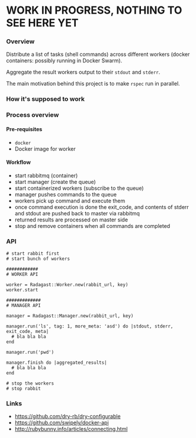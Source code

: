 # WORK IN PROGRESS, NOTHING TO SEE HERE YET #

### Overview ###

Distribute a list of tasks (shell commands) across different workers (docker containers: possibly running in Docker Swarm).

Aggregate the result workers output to their `stdout` and `stderr`.

The main motivation behind this project is to make `rspec` run in parallel.

### How it's supposed to work ###

### Process overview ###

#### Pre-requisites ####

* `docker`
* Docker image for worker

#### Workflow ####

* start rabbitmq (container)
* start manager (create the queue)
* start containerized workers (subscribe to the queue)
* manager pushes commands to the queue
* workers pick up command and execute them
* once command execution is done the exit_code, and contents of stderr and stdout are pushed back to master via rabbitmq
* returned results are processed on master side
* stop and remove containers when all commands are completed

### API ###

```
# start rabbit first
# start bunch of workers

############
# WORKER API

worker = Radagast::Worker.new(rabbit_url, key)
worker.start

#############
# MANAGER API

manager = Radagast::Manager.new(rabbit_url, key)

manager.run('ls', tag: 1, more_meta: 'asd') do |stdout, stderr, exit_code, meta|
  # bla bla bla
end

manager.run('pwd')

manager.finish do |aggregated_results|
  # bla bla bla
end

# stop the workers
# stop rabbit

```

### Links ###

* https://github.com/dry-rb/dry-configurable
* https://github.com/swipely/docker-api
* http://rubybunny.info/articles/connecting.html
